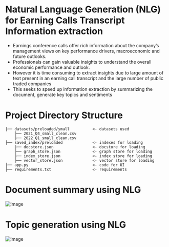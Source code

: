 # Natural Language Generation (NLG) for Earning Calls Transcript Information extraction
- Earnings conference calls offer rich information about the company’s management views on key performance drivers, macroeconomic and future outlooks. 
- Professionals can gain valuable insights to understand the overall economic performance and outlook.
- However it is time consuming to extract insights due to large amount of text present in an earning call transcript and the large number of public traded companies
- This seeks to speed up information extraction by summarizing the document, generate key topics and sentiments
# Project Directory Structure
```
├── datasets/preloaded/small          <- datasets used
    ├── 2021_Q4_small_clean.csv
    ├── 2022_Q1_small_clean.csv
├── saved_index/preloaded             <- indexes for loading
    ├── docstore.json                 <- docstore for loading
    ├── graph_store.json              <- graph store for loading
    ├── index_store.json              <- index store for loading
    ├── vector_store.json             <- vector store for loading
├── app.py                            <- code for UI
├── requirements.txt                  <- requirements
```
# Document summary using NLG
![image](https://github.com/bluzes/CS605-NLP_Project/assets/139099352/ac6bc1ca-4164-4ca7-94ea-6aa669e27ed6)
# Topic generation using NLG
![image](https://github.com/bluzes/CS605-NLP_Project/assets/139099352/e8c9e81d-9386-4309-8543-0c6b0b9280ef)

